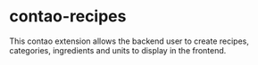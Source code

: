 contao-recipes
===================

This contao extension allows the backend user to create recipes, categories, ingredients and units to display in the frontend.
